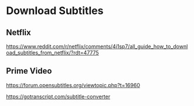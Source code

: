 # Download Subtitles

## Netflix

https://www.reddit.com/r/netflix/comments/4i1sp7/all_guide_how_to_download_subtitles_from_netflix/?rdt=47775

## Prime Video

https://forum.opensubtitles.org/viewtopic.php?t=16960

https://gotranscript.com/subtitle-converter
